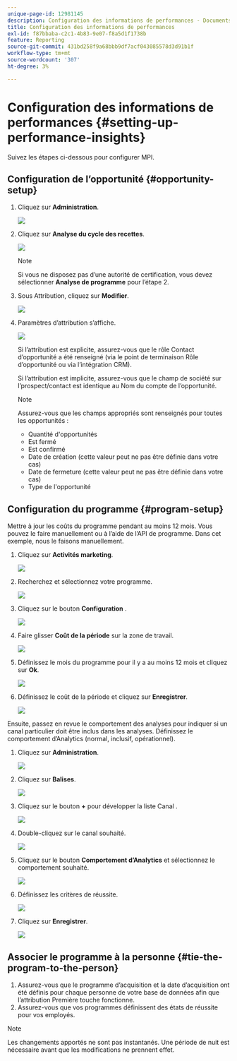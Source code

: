 ```yaml
---
unique-page-id: 12981145
description: Configuration des informations de performances - Documents Marketo - Documentation du produit
title: Configuration des informations de performances
exl-id: f87bbaba-c2c1-4b83-9e07-f8a5d1f1738b
feature: Reporting
source-git-commit: 431bd258f9a68bbb9df7acf043085578d3d91b1f
workflow-type: tm+mt
source-wordcount: '307'
ht-degree: 3%

---
```


# Configuration des informations de performances {#setting-up-performance-insights}

Suivez les étapes ci-dessous pour configurer MPI.

## Configuration de l’opportunité {#opportunity-setup}

1. Cliquez sur **Administration**.

   ![](assets/admin.png)

1. Cliquez sur **Analyse du cycle des recettes**.

   ![](assets/two-2.png)

   >[!NOTE]
   >
   >Si vous ne disposez pas d’une autorité de certification, vous devez sélectionner **Analyse de programme** pour l’étape 2.

1. Sous Attribution, cliquez sur **Modifier**.

   ![](assets/three-1.png)

1. Paramètres d’attribution s’affiche.

   ![](assets/four-2.png)

   Si l’attribution est explicite, assurez-vous que le rôle Contact d’opportunité a été renseigné (via le point de terminaison Rôle d’opportunité ou via l’intégration CRM).

   Si l’attribution est implicite, assurez-vous que le champ de société sur l’prospect/contact est identique au Nom du compte de l’opportunité.

   >[!NOTE]
   >
   >Assurez-vous que les champs appropriés sont renseignés pour toutes les opportunités :
   >
   >* Quantité d&#39;opportunités
   >* Est fermé
   >* Est confirmé
   >* Date de création (cette valeur peut ne pas être définie dans votre cas)
   >* Date de fermeture (cette valeur peut ne pas être définie dans votre cas)
   >* Type de l&#39;opportunité

## Configuration du programme {#program-setup}

Mettre à jour les coûts du programme pendant au moins 12 mois. Vous pouvez le faire manuellement ou à l’aide de l’API de programme. Dans cet exemple, nous le faisons manuellement.

1. Cliquez sur **Activités marketing**.

   ![](assets/ma.png)

1. Recherchez et sélectionnez votre programme.

   ![](assets/select-program.png)

1. Cliquez sur le bouton **Configuration** .

   ![](assets/setup-tab.png)

1. Faire glisser **Coût de la période** sur la zone de travail.

   ![](assets/period-cost.png)

1. Définissez le mois du programme pour il y a au moins 12 mois et cliquez sur **Ok**.

   ![](assets/set-period.png)

1. Définissez le coût de la période et cliquez sur **Enregistrer**.

   ![](assets/set-cost.png)

Ensuite, passez en revue le comportement des analyses pour indiquer si un canal particulier doit être inclus dans les analyses. Définissez le comportement d’Analytics (normal, inclusif, opérationnel).

1. Cliquez sur **Administration**.

   ![](assets/admin.png)

1. Cliquez sur **Balises**.

   ![](assets/tags.png)

1. Cliquez sur le bouton **+** pour développer la liste Canal .

   ![](assets/channel.png)

1. Double-cliquez sur le canal souhaité.

   ![](assets/channel-click.png)

1. Cliquez sur le bouton **Comportement d’Analytics** et sélectionnez le comportement souhaité.

   ![](assets/edit-channel.png)

1. Définissez les critères de réussite.

   ![](assets/success.png)

1. Cliquez sur **Enregistrer**.

   ![](assets/save.png)

## Associer le programme à la personne {#tie-the-program-to-the-person}

1. Assurez-vous que le programme d’acquisition et la date d’acquisition ont été définis pour chaque personne de votre base de données afin que l’attribution Première touche fonctionne.
1. Assurez-vous que vos programmes définissent des états de réussite pour vos employés.

>[!NOTE]
>
>Les changements apportés ne sont pas instantanés. Une période de nuit est nécessaire avant que les modifications ne prennent effet.
